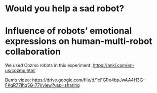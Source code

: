 # Would you help a sad robot? 

# Influence of robots’ emotional expressions on human-multi-robot collaboration

We used Cozmo robots in this experiment: https://anki.com/en-us/cozmo.html

Demo video: https://drive.google.com/file/d/1cFGPe4bpJwAA4H3G-FKqR77Ihq5G-77j/view?usp=sharing

<!---Short demo video: https://drive.google.com/open?id=1GiJjCC225EW3A8WkiVZ1xQLVg0RGZ3PJ -->

<!---Long demo video: https://drive.google.com/open?id=1KCRXj3YyUvXxLsrDXMGanmsCSBgSDOVB -->
